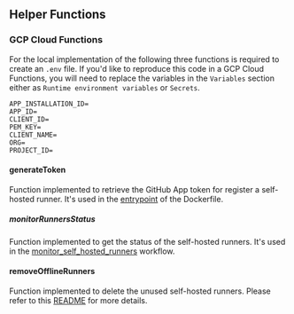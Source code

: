 <!--
    Licensed to the Apache Software Foundation (ASF) under one
    or more contributor license agreements.  See the NOTICE file
    distributed with this work for additional information
    regarding copyright ownership.  The ASF licenses this file
    to you under the Apache License, Version 2.0 (the
    "License"); you may not use this file except in compliance
    with the License.  You may obtain a copy of the License at

      http://www.apache.org/licenses/LICENSE-2.0

    Unless required by applicable law or agreed to in writing, software
    distributed under the License is distributed on an "AS IS" BASIS,
    WITHOUT WARRANTIES OR CONDITIONS OF ANY KIND, either express or implied.
    See the License for the specific language governing permissions and
    limitations under the License.
-->

## Helper Functions

### GCP Cloud Functions
For the local implementation of the following three functions is required to create an `.env` file. If you'd like to reproduce this code in a GCP Cloud Functions, you will need to replace the variables in the `Variables` section either as `Runtime environment variables` or `Secrets`. 

```
APP_INSTALLATION_ID=
APP_ID=
CLIENT_ID=
PEM_KEY=
CLIENT_NAME=
ORG=
PROJECT_ID=
```

#### generateToken
Function implemented to retrieve the GitHub App token for register a self-hosted runner. It's used in the [entrypoint](../self-hosted-linux/docker/entrypoint.sh) of the Dockerfile.
#####  monitorRunnersStatus
Function implemented to get the status of the self-hosted runners. It's used in the [monitor_self_hosted_runners](../../workflows/monitor_self_hosted_runners.yml) workflow.

#### removeOfflineRunners
Function implemented to delete the unused self-hosted runners. Please refer to this [README](../README.md) for more details.

